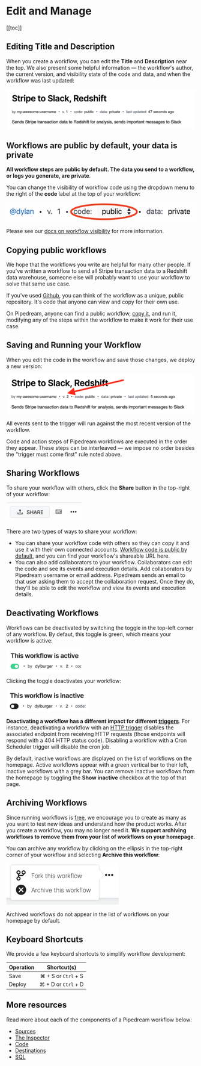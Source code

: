 # Edit and Manage

[[toc]]

## Editing Title and Description

When you create a workflow, you can edit the **Title** and **Description** near the top. We also present some helpful information — the workflow's author, the current version, and visibility state of the code and data, and when the workflow was last updated:

<div>
<img alt="Pipeline title and description" src="./images/pipeline.png">
</div>

## Workflows are public by default, your data is private

**All workflow steps are public by default. The data you send to a workflow, or logs you generate, are private**.

You can change the visibility of workflow code using the dropdown menu to the right of the **code** label at the top of your workflow:

<div>
<img alt="Workflow visibility toggle" src="./images/workflow-visibility.png">
</div>

Please see our [docs on workflow visibility](/public-workflows/) for more information.

## Copying public workflows

We hope that the workflows you write are helpful for many other people. If you've written a workflow to send all Stripe transaction data to a Redshift data warehouse, someone else will probably want to use your workflow to solve that same use case.

If you've used [Github](https://github.com/), you can think of the workflow as a unique, public repository. It's code that anyone can view and copy for their own use.

On Pipedream, anyone can find a public workflow, [copy it](/workflows/copy/), and run it, modifying any of the steps within the workflow to make it work for their use case.

## Saving and Running your Workflow

When you edit the code in the workflow and save those changes, we deploy a new version:

<div>
<img alt="Workflow version" src="./images/pipeline-version.png">
</div>

All events sent to the trigger will run against the most recent version of the workflow.

Code and action steps of Pipedream workflows are executed in the order they appear. These steps can be interleaved — we impose no order besides the "trigger must come first" rule noted above.

## Sharing Workflows

To share your workflow with others, click the **Share** button in the top-right of your workflow:

<div>
<img alt="Share button" src="./images/share-button.png" width="200px">
</div>

There are two types of ways to share your workflow:

- You can share your workflow code with others so they can copy it and use it with their own connected accounts. [Workflow code is public by default](/public-workflows/), and you can find your workflow's shareable URL here.
- You can also add collaborators to your workflow. Collaborators can edit the code and see its events and execution details. Add collaborators by Pipedream username or email address. Pipedream sends an email to that user asking them to accept the collaboration request. Once they do, they'll be able to edit the workflow and view its events and execution details.

## Deactivating Workflows

Workflows can be deactivated by switching the toggle in the top-left corner of any workflow. By defaut, this toggle is green, which means your workflow is active:

<div>
<img alt="Active workflow" width="200" src="./images/active.png">
</div>

Clicking the toggle deactivates your workflow:

<div>
<img alt="Inactive workflow" width="220" src="./images/inactive.png">
</div>

**Deactivating a workflow has a different impact for different [triggers](/workflows/steps/triggers/)**. For instance, deactivating a workflow with an [HTTP trigger](/workflows/steps/triggers/#http) disables the associated endpoint from receiving HTTP requests (those endpoints will respond with a 404 HTTP status code). Disabling a workflow with a Cron Scheduler trigger will disable the cron job.

By default, inactive workflows are displayed on the list of workflows on the homepage. Active workflows appear with a green vertical bar to their left, inactive workflows with a grey bar. You can remove inactive workflows from the homepage by toggling the **Show inactive** checkbox at the top of that page.

## Archiving Workflows

Since running workflows is [free](/pricing/), we encourage you to create as many as you want to test new ideas and understand how the product works. After you create a workflow, you may no longer need it. **We support archiving workflows to remove them from your list of workflows on your homepage**.

You can archive any workflow by clicking on the ellipsis in the top-right corner of your workflow and selecting **Archive this workflow**:

<div>
<img alt="Archive workflow" width="300" src="./images/archive-workflow.png">
</div>

Archived workflows do not appear in the list of workflows on your homepage by default.

## Keyboard Shortcuts

We provide a few keyboard shortcuts to simplify workflow development:

| Operation |     Shortcut(s)     |
| --------- | :-----------------: |
| Save      | ⌘ + S or `Ctrl` + S |
| Deploy    | ⌘ + D or `Ctrl` + D |

## More resources

Read more about each of the components of a Pipedream workflow below:

- [Sources](/workflows/steps/triggers/)
- [The Inspector](/workflows/events/inspect/)
- [Code](/workflows/steps/code/)
- [Destinations](/destinations/)
- [SQL](/destinations/sql/)

<Footer />
